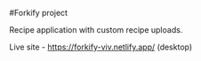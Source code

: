 #Forkify project

Recipe application with custom recipe uploads.

Live site - https://forkify-viv.netlify.app/ (desktop)
